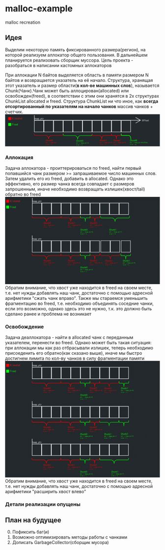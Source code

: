 # malloc-example

malloc recreation

## Идея

Выделим некоторую память фиксированного размера(регион), на которой реализуем аллокатор общего пользования. В дальнейшем планируется реализовать сборщик муссора. Цель проекта - разобраться в написании кастомных аллокаторов

При аллокации N байтов выделяется область в памяти размером N байтов и возвращается указатель на её начало. Структура, хранящая этот указатель и размер области(**в кол-ве машинных слов**), называется Chunk(Чанк).Чанк может быть аллоцирован(allocated) или освобожден(freed), в соответствии с этим они хранятся в 2х структурах ChunkList allocated и freed. Структура ChunkList ни что иное, как **всегда отсортированный по указателям на начало чанков** массив чанков + счетчик. 
![Chunks](./pic/Chunks.png)
### Аллокация
Задача аллокатора - проиттерироваться по freed, найти первый попавшийся чанк размером >= запрашиваемое число машинных слов. Затем удалить его из freed, добавить в allocated. Однако это эффективно, его размер чанка всегда совпадает с размеров запрошенным, иначе необходимо возвращать излишек(хвост/tail) обратно во freed
![memalloc](./pic/memalloc.png)
Обратим внимание, что хвост уже находится в freed на своем месте, т.е. нет нужды добавлять наш чанк, достаточно с помощью адресной арифметики "сжать чанк вправо". Также мы стараемся уменьшить фрагментацию во freed, т.е. необходимо объединять соседние чанки, если это возможно, однако здесь это не нужно, т.к. это должно быть сделано ранее и проблема не возникает
### Освобождение
Задача деаллокатора - найти в allocated чанк с переданным указателем, перенести во freed. Однако может быть такая ситуация: при аллокации мы как раз отбрасывали излишек, теперь необходимо присоеденить его обратно(как сказано выше), иначе мы быстро достигнем лимита по кол-ву чанков в силу фрагментации памяти
![memfree](./pic/memfree.png)
Обратим внимание, что хвост уже находится в freed на своем месте, т.е. нет нужды добавлять наш чанк, достаточно с помощью адресной арифметики "расширить хвост влево"

### Детали реализации опущены

## План на будущее
0. Пофиксить баг(и)
1. Возможно оптимизировать методы работы с чанками
2. Дописать GarbageCollector(сборщик мусора)
